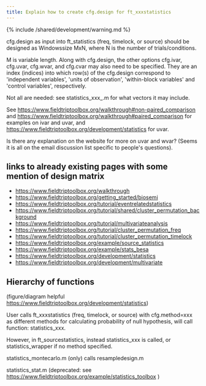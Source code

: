 ```yaml
---
title: Explain how to create cfg.design for ft_xxxstatistics
---
```


{% include /shared/development/warning.md %}


cfg.design as input into ft_statistics (freq, timelock, or source) should be designed as Windowssize MxN, where N is the number of trials/conditions.

M is variable length. Along with cfg.design, the other options cfg.ivar, cfg.uvar, cfg.wvar, and cfg.cvar may also need to be specified. They are an index (indices) into which row(s) of the cfg.design correspond to 'independent variables', 'units of observation', 'within-block variables' and 'control variables', respectively.

Not all are needed: see statistics_xxx_.m for what vectors it may include.

See https://www.fieldtriptoolbox.org/walkthrough#non-paired_comparison and https://www.fieldtriptoolbox.org/walkthrough#paired_comparison for examples on ivar and uvar, and https://www.fieldtriptoolbox.org/development/statistics for uvar.

Is there any explanation on the website for more on uvar and wvar? (Seems it is all on the email discussion list specific to people's questions).

## links to already existing pages with some mention of design matrix

- https://www.fieldtriptoolbox.org/walkthrough
- https://www.fieldtriptoolbox.org/getting_started/biosemi
- https://www.fieldtriptoolbox.org/tutorial/eventrelatedstatistics
- https://www.fieldtriptoolbox.org/tutorial/shared/cluster_permutation_background
- https://www.fieldtriptoolbox.org/tutorial/multivariateanalysis
- https://www.fieldtriptoolbox.org/tutorial/cluster_permutation_freq
- https://www.fieldtriptoolbox.org/tutorial/cluster_permutation_timelock
- https://www.fieldtriptoolbox.org/example/source_statistics
- https://www.fieldtriptoolbox.org/example/stats_besa
- https://www.fieldtriptoolbox.org/development/statistics
- https://www.fieldtriptoolbox.org/development/multivariate

## Hierarchy of functions

(figure/diagram helpful https://www.fieldtriptoolbox.org/development/statistics)

User calls ft_xxxstatistics (freq, timelock, or source) with cfg.method=xxx as different methods for calculating probability of null hypothesis, will call function: statistics_xxx.

However, in ft_sourcestatistics, instead statistics_xxx is called, or statistics_wrapper if no method specified.

statistics_montecarlo.m (only) calls resampledesign.m

statistics_stat.m (deprecated: see https://www.fieldtriptoolbox.org/example/statistics_toolbox )
